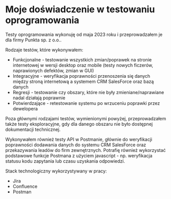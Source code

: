 # Moje doświadczenie w testowaniu oprogramowania

Testy oprogramowania wykonuję od maja 2023 roku i przeprowadzałem je dla firmy Punkta sp. z o.o..

Rodzaje testów, które wykonywałem:
- Funkcjonalne - testowanie wszystkich zmian/poprawek na stronie internetowej w wersji desktop oraz mobile (testy nowych ficzerów, naprawionych defektów, zmian w GUI)
- Integracyjne - weryfikacja poprawności przenoszenia się danych między stroną internetową a systemem CRM SalesForce oraz bazą danych
- Regresji - testowanie czy obszary, które nie były zmieniane/naprawiane nadal działają poprawnie
- Potwierdzające - retestowanie systemu po wrzuceniu poprawki przez dewelopera

Poza głównymi rodzajami testów, wymienionymi powyżej, przeprowadzałem także testy eksploracyjne, gdy dla danego obszaru nie było dostępnej dokumentacji technicznej.

Wykonywałem również testy API w Postmanie, głównie do weryfikacji poprawności dodawania danych do systemu CRM SalesForce oraz przekazywania leadów do firm zewnętrznych. Potrafię również wykorzystać podstawowe funkcje Postmana z użyciem javascript - np. weryfikacja statusu kodu zapytania lub czasu uzyskania odpowiedzi.

Stack technologiczny wykorzystywany w pracy:
- Jira
- Confluence
- Postman
  
